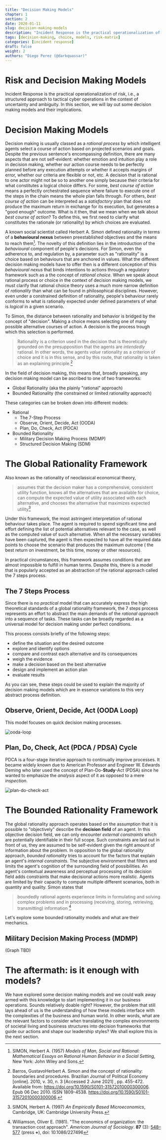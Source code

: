 ```yaml
---
title: "Decision Making Models"
chapter: 1
section: 2
date: 2020-01-11
slug: decision-making-models
description: "Incident Response is the practical operationalization of risk, i.e., a structured approach to tactical cyber operations in the context of uncertainty and ambiguity"
tags: [decision-making, choice, models, risk-matrix]
categories: [incident response]
draft: false
weight: 2
authors: "Diego Perez (@darkquassar)"
---
```


# Risk and Decision Making Models

Incident Response is the practical operationalization of risk, i.e., a structured approach to tactical cyber operations in the context of uncertainty and ambiguity. In this section, we will lay out some decision making models and their implications.

# Decision Making Models

Decision making is usually classed as a *rational process* by which intelligent agents select a course of action based on projected scenarios and goals. Despite the previous sentence's encompassing definition, there are many aspects that are not self-evident: whether emotion and intuition play a role in decision making, whether our action course needs to be perfectly planned before any execution attempts or whether it accepts margins of error, whether our criteria are flexible or not, etc. A decision that is rational to one actor might not be so to another one simply because their criteria for what constitutes a logical choice differs. For some, *best course of action* means a perfectly orchestrated sequence where failure to execute one of the steps in the chain means the whole plan falls through. For others, *best course of action* can be interpreted as a *satisfactory* plan that does not produce the maximum return in exchange for its execution, but generates a "good enough" outcome. What is it then, that we mean when we talk about *best course of action*? To define this, we first need to clarify what constitutes the rationale (or rationality) by which choices are evaluated.

A known social scientist called Herbert A. Simon defined rationality in terms of a **behavioural nexus** between preestablished objectives and the means to reach them[^HerbertSimonRat]. The novelty of this definition lies in the introduction of the *behavioural* component of people's decisions. For Simon, even the adherence to, and regulation by, a parameter such as "rationality" is a choice based on behaviours that are anchored in values. What the different decision making models have to offer then is a different conception of this *behavioural nexus* that binds intentions to actions through a regulatory framework such as a the concept of *rational choice*. When we speak about rational process or choice in the context of decision making models, we must clarify that rational choice theory uses a much more narrow definition of *rationality* than what can be found in philosophical disciplines.  However, even under a constrained definition of rationality, people's behaviour rarely conforms to what is rationally expected under defined parameters of what is *logical* in a given scenario. 

To Simon, the distance between rationality and behavior is bridged by the concept of "decision". Making a choice means selecting one of many possible alternative courses of action. A decision is the process trough which this selection is performed. 

> Rationality is a criterion used in the decision that is theoretically grounded on the presupposition that the agents are _intendedly_ rational. In other words, the agents _value_ rationality as a criterion of choice and it is in this sense, and by this route, that rationality is taken as an explaining principle.[^HerbertSimonRat2]

In the field of decision making, this means that, broadly speaking, any decision making model can be ascribed to one of two frameworks: 

- Global Rationality (aka the plainly "rational" approach)
- Bounded Rationality (the constrained or limited rationality approach)

These categories can be broken down into different models: 

- Rational
	-  The 7-Step Process
	-  Observe, Orient, Decide, Act (OODA)
	-  Plan, Do, Check, Act (PDCA)
- Bounded Rationality
	- Military Decision Making Process (MDMP)
	- Structured Decision Making (SDM)

# The Global Rationality Framework

Also known as the rationality of neoclassical economical theory, 

> assumes that the decision maker has a comprehensive, consistent utility function, knows all the alternatives that are available for choice, can compute the expected value of utility associated with each alternative, and chooses the alternative that maximizes expected utility[^HerbertSimonRat3]

Under this framework, the most astringent interpretation of rational behaviour takes place. The agent is required to spend significant time and effort defining the list of potential alternatives relevant to the case, as well as the computed value of such alternative. When all the necessary variables have been captured, the agent is then expected to have all the required data points to choose the scenario that produces the maximum outcome ( the best return on investment, be this time, money or other resources).

In practical circumstances, this framework assumes conditions that are almost impossible to fulfill in human terms. Despite this, there is a model that is popularly accepted as an abstraction of the rational approach called the 7 steps process. 

## The 7 Steps Process

Since there is no *practical* model that can accurately express the high theoretical standards of a global rationality framework, the 7 steps process represents an effort to abstract the main demands of the *rational approach* into a sequence of tasks. These tasks can be broadly regarded as a universal model for decision making under perfect conditions. 

This process consists briefly of the following steps:

-   define the situation and the desired outcome
-   explore and identify options
-   compare and contrast each alternative and its consequences
-   weigh the evidence
-   make a decision based on the best alternative
-   design and implement an action plan
-   evaluate results

As you can see, these steps could be used to explain the majority of decision making models which are in essence variations to this very abstract process definition.

## Observe, Orient, Decide, Act (OODA Loop)

This model focuses on quick decision making processes.

![ooda-loop](https://res.cloudinary.com/dnlarfkn3/image/upload/v1587635883/quasarops/OODA_Loop_gunjos.png)

## Plan, Do, Check, Act (PDCA / PDSA) Cycle

PDCA is a four-stage iterative approach to continually improve processes. It became widely known due to American Professor and Engineer W. Edwards Deming who later used the concept of Plan-Do-**Study**-Act (PDSA) since he wanted to emphasize the _analysis_ aspect of it as opposed to a mere _inspection_.

![plan-do-check-act](https://res.cloudinary.com/dnlarfkn3/image/upload/v1587980533/quasarops/pdca-loop_sjikd2.png)

# The Bounded Rationality Framework

The global rationality approach operates based on the assumption that it is possible to "objectively" describe the **decision field** of an agent. In this objective decision field, we can only encounter *external constraints* which are potentially identifiable in their full scope. Such constraints are laid out in front of us, they are assumed to be self-evident given the right amount of information about the problem. In opposition to the global rationality approach, *bounded rationality* tries to account for the factors that explain an agent's *internal constraints*. The subjective environment that filters and limits the agent's cognition of the surrounding field of possibilities. An agent's contextual awareness and perceptual processing of its decision field adds constraints that make decisional actions more realistic. Agents are limited by their capacity to compute multiple different scenarios, both in quantity and quality. Simon states that

> boundedly rational agents experience limits in formulating and solving complex problems and in processing (receiving, storing, retrieving, transmitting) information [^SimonBoundedRat]

Let's explore some bounded rationality models and what are their mechanics. 


## Military Decision Making Process (MDMP)
(Graph TBD)

# The aftermath: is it enough with models?
We have explored some decision making models and we could walk away armed with this knowledge to start implementing it in our business operations. Sounds relatively doable right? However, the problem that still lays ahead of us is the understanding of how these models interface with the complexities of the business and human world. In other words, what are the relevant factors to consider when translating the complex environments of societal living and business structures into decision frameworks that guide our actions and shape our leadership styles? We shall explore this in the next section.





[^SimplicityIsOverrated]: there has been some criticism for the imperative that we should pursue simplicity. Ref. [simplicity is overrated](https://jnd.org/simplicity_is_highly_overrated/)
[^HerbertSimonRat]: SIMON, Herbert A. (1957) _Models of Man, Social and Rational: Mathematical Essays on Rational Human Behavior in a Social Setting_, New York: John Wiley and Sons.
[^HerbertSimonRat2]: Barros, GustavoHerbert A. Simon and the concept of rationality: boundaries and procedures. Brazilian Journal of Political Economy [online]. 2010, v. 30, n. 3 [Accessed 2 June 2021] , pp. 455-472. Available from: <https://doi.org/10.1590/S0101-31572010000300006>. Epub 06 Dec 2010. ISSN 1809-4538. https://doi.org/10.1590/S0101-31572010000300006.
[^HerbertSimonRat3]: SIMON, Herbert A. (1997) _An Empirically Based Microeconomics_, Cambridge, UK: Cambridge University Press.
[^SimonBoundedRat]: Williamson, Oliver E. (1981). "The economics of organization: the transaction cost approach". _American Journal of Sociology_. **87** (3): [548–577](http://www.polisci.ucsd.edu/gcox/06%20Ollie.pdf) (press **+**), doi: 10.1086/227496
